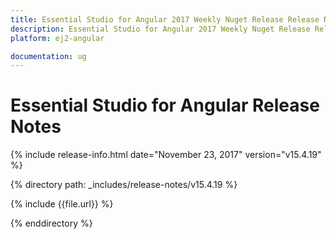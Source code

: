 ```yaml
---
title: Essential Studio for Angular 2017 Weekly Nuget Release Release Notes   
description: Essential Studio for Angular 2017 Weekly Nuget Release Release Notes  
platform: ej2-angular

documentation: ug
---
```


# Essential Studio for  Angular  Release Notes  

{% include release-info.html date="November 23, 2017"  version="v15.4.19" %} 

{% directory path: _includes/release-notes/v15.4.19 %}

{% include {{file.url}} %}

{% enddirectory %}


